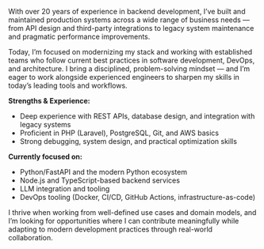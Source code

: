 With over 20 years of experience in backend development, I’ve built and maintained production systems across a wide range of business needs — from API design and third-party integrations to legacy system maintenance and pragmatic performance improvements.

Today, I’m focused on modernizing my stack and working with established teams who follow current best practices in software development, DevOps, and architecture. I bring a disciplined, problem-solving mindset — and I’m eager to work alongside experienced engineers to sharpen my skills in today’s leading tools and workflows.

**Strengths & Experience:**

* Deep experience with REST APIs, database design, and integration with legacy systems
* Proficient in PHP (Laravel), PostgreSQL, Git, and AWS basics
* Strong debugging, system design, and practical optimization skills

**Currently focused on:**

* Python/FastAPI and the modern Python ecosystem
* Node.js and TypeScript-based backend services
* LLM integration and tooling
* DevOps tooling (Docker, CI/CD, GitHub Actions, infrastructure-as-code)

I thrive when working from well-defined use cases and domain models, and I’m looking for opportunities where I can contribute meaningfully while adapting to modern development practices through real-world collaboration.

